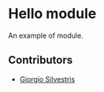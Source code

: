 # Hello module

An example of module.

## Contributors

* [Giorgio Silvestris](https://github.com/giosil)
